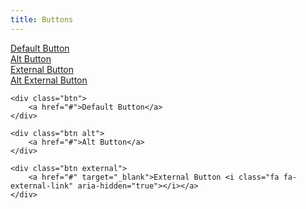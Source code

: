 ```yaml
---
title: Buttons
---
```


<div class="btn">
    <a href="#">Default Button</a>
</div>

<div class="btn alt">
    <a href="#">Alt Button</a>
</div>


<div class="btn external">
    <a href="#">External Button <i class="fa fa-external-link" aria-hidden="true"></i></a>
</div>

<div class="btn alt external">
    <a href="#">Alt External Button <i class="fa fa-external-link" aria-hidden="true"></i></a>
</div>


~~~~
<div class="btn">
    <a href="#">Default Button</a>
</div>

<div class="btn alt">
    <a href="#">Alt Button</a>
</div>

<div class="btn external">
    <a href="#" target="_blank">External Button <i class="fa fa-external-link" aria-hidden="true"></i></a>
</div>
~~~~